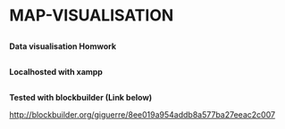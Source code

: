 # MAP-VISUALISATION
##

**Data visualisation Homwork**
##
**Localhosted with xampp**
##
**Tested with blockbuilder (Link below)**

<http://blockbuilder.org/giguerre/8ee019a954addb8a577ba27eeac2c007>
